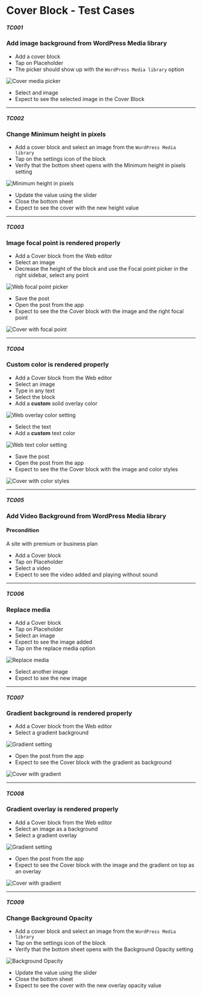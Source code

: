 
# Cover Block - Test Cases

##### TC001

### Add image background from WordPress Media library

-   Add a cover block 
-   Tap on Placeholder
-   The picker should show up with the `WordPress Media library` option

![Cover media picker](../resources/cover-7.png)
-   Select and image
-   Expect to see the selected image in the Cover Block

--------------------------------------------------------------------------------

##### TC002

### Change Minimum height in pixels

-   Add a cover block and select an image from the `WordPress Media library`
-   Tap on the settings icon of the block
-   Verify that the bottom sheet opens with the Minimum height in pixels setting

![Minimum height in pixels](../resources/cover-1.png)
-   Update the value using the slider
-   Close the bottom sheet
-   Expect to see the cover with the new height value

--------------------------------------------------------------------------------

##### TC003

### Image focal point is rendered properly

-   Add a Cover block from the Web editor
-   Select an image
-   Decrease the height of the block and use the Focal point picker in the right sidebar, select any point

![Web focal point picker](../resources/cover-2.png)
-   Save the post
-   Open the post from the app
-   Expect to see the the Cover block with the image and the right focal point

![Cover with focal point](../resources/cover-3.png)

--------------------------------------------------------------------------------

##### TC004

### Custom color is rendered properly

-   Add a Cover block from the Web editor
-   Select an image
-   Type in any text
-   Select the block
-   Add a **custom** solid overlay color

![Web overlay color setting](../resources/cover-4.png)
-   Select the text
-   Add a **custom** text color

![Web text color setting](../resources/cover-5.png)
-   Save the post
-   Open the post from the app
-   Expect to see the the Cover block with the image and color styles

![Cover with color styles](../resources/cover-6.png)


--------------------------------------------------------------------------------

##### TC005

### Add Video Background from WordPress Media library

#### **Precondition**

A site with premium or business plan

-   Add a Cover block
-   Tap on Placeholder
-   Select a video
-   Expect to see the video added and playing without sound

--------------------------------------------------------------------------------

##### TC006

### Replace media

-   Add a Cover block
-   Tap on Placeholder
-   Select an image
-   Expect to see the image added
-   Tap on the replace media option

![Replace media](../resources/cover-8.png)
-   Select another image
-   Expect to see the new image

--------------------------------------------------------------------------------

##### TC007

### Gradient background is rendered properly

-   Add a Cover block from the Web editor
-   Select a gradient background

![Gradient setting](../resources/cover-9.png)
-   Open the post from the app
-   Expect to see the Cover block with the gradient as background

![Cover with gradient](../resources/cover-10.png)

--------------------------------------------------------------------------------

##### TC008

### Gradient overlay is rendered properly

-   Add a Cover block from the Web editor
-   Select an image as a background
-   Select a gradient overlay

![Gradient setting](../resources/cover-9.png)
-   Open the post from the app
-   Expect to see the Cover block with the image and the gradient on top as an overlay

![Cover with gradient](../resources/cover-12.png)

--------------------------------------------------------------------------------

##### TC009

### Change Background Opacity

-   Add a cover block and select an image from the `WordPress Media library`
-   Tap on the settings icon of the block
-   Verify that the bottom sheet opens with the Background Opacity setting

![Background Opacity](../resources/cover-11.png)
-   Update the value using the slider
-   Close the bottom sheet
-   Expect to see the cover with the new overlay opacity value
